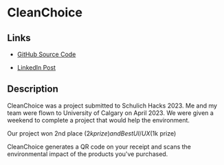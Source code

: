 # CleanChoice

## Links

- [GitHub Source Code](https://github.com/JeremyTubongbanua/CleanChoice)

- [LinkedIn Post](https://www.linkedin.com/posts/jeremy-tubongbanua_thank-you-schulich-school-of-engineering-activity-7060422361740677120-37kN?utm_source=share&utm_medium=member_desktop)

## Description

CleanChoice was a project submitted to Schulich Hacks 2023. Me and my team were flown to University of Calgary on April 2023. We were given a weekend to complete a project that would help the environment.

Our project won 2nd place ($2k prize) and Best UI/UX ($1k prize)

CleanChoice generates a QR code on your receipt and scans the environmental impact of the products you've purchased.
